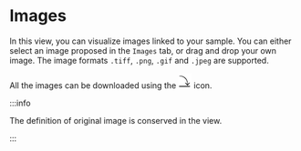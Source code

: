 # Images

In this view, you can visualize images linked to your sample. You can either select an image proposed in the `Images` tab, or drag and drop your own image. The image formats `.tiff`, `.png`, `.gif` and `.jpeg` are supported. 

All the images can be downloaded using the ![download](download.png) icon. 

:::info 

The definition of original image is conserved in the view.

:::
